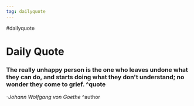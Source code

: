 ```yaml
---
tag: dailyquote
---
```


#dailyquote

# Daily Quote

### The really unhappy person is the one who leaves undone what they can do, and starts doing what they don't understand; no wonder they come to grief. ^quote
*-Johann Wolfgang von Goethe* ^author
